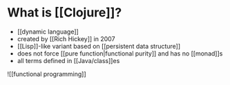# What is [[Clojure]]?

- [[dynamic language]]
- created by [[Rich Hickey]] in 2007
- [[Lisp]]-like variant based on [[persistent data structure]]
- does not force [[pure function|functional purity]] and has no [[monad]]s
- all terms defined in [[Java/class]]es

![[functional programming]]
